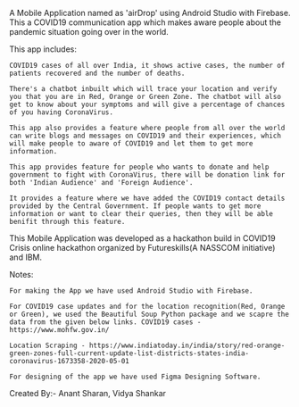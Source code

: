 A Mobile Application named as 'airDrop' using Android Studio with Firebase. This a COVID19 communication app which makes aware people about the pandemic situation going over in the world.

This app includes:

    COVID19 cases of all over India, it shows active cases, the number of patients recovered and the number of deaths.
    
    There's a chatbot inbuilt which will trace your location and verify you that you are in Red, Orange or Green Zone. The chatbot will also get to know about your symptoms and will give a percentage of chances of you having CoronaVirus.
    
    This app also provides a feature where people from all over the world can write blogs and messages on COVID19 and their experiences, which will make people to aware of COVID19 and let them to get more information.
    
    This app provides feature for people who wants to donate and help government to fight with CoronaVirus, there will be donation link for both 'Indian Audience' and 'Foreign Audience'.
    
    It provides a feature where we have added the COVID19 contact details provided by the Central Government. If people wants to get more information or want to clear their queries, then they will be able benifit through this feature.

This Mobile Application was developed as a hackathon build in COVID19 Crisis online hackathon organized by Futureskills(A NASSCOM initiative) and IBM.

Notes:

    For making the App we have used Android Studio with Firebase.

    For COVID19 case updates and for the location recognition(Red, Orange or Green), we used the Beautiful Soup Python package and we scapre the data from the given below links. COVID19 cases - https://www.mohfw.gov.in/

    Location Scraping - https://www.indiatoday.in/india/story/red-orange-green-zones-full-current-update-list-districts-states-india-coronavirus-1673358-2020-05-01

    For designing of the app we have used Figma Designing Software.
    
    
                                                                                                                                        
                                                                                                                                        
                                                                                                                                        
                                                                                                                                        
  
 Created By:- Anant Sharan, Vidya Shankar
